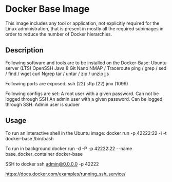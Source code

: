 # Docker Base Image

This image includes any tool or application, not explicitly required for the Linux administration, that is present in mostly all the required subimages in order to reduce the number of Docker hierarchies.

## Description

Following software and tools are to be installed on the Docker-Base:
Ubuntu server (LTS)
OpenSSH
Java 8
Git
Nano
NMAP / Traceroute
ping / grep / sed / find / wget
curl
Ngrep
tar / untar / zip / unzip
jjs

Following ports are exposed:
ssh (22)
sftp (22)
jmx (1099)

Following configs are set:
A root user with a given password. Can not be logged through SSH
An admin user with a given password. Can be logged through SSH. Admin user is sudoer


## Usage

To run an interactive shell in the Ubuntu image:
docker run -p 42222:22 -i -t docker-base /bin/bash  

To run in background
docker run -d -P -p 42222:22 --name base_docker_container docker-base

SSH to docker
ssh admin@0.0.0.0 -p 42222

https://docs.docker.com/examples/running_ssh_service/




